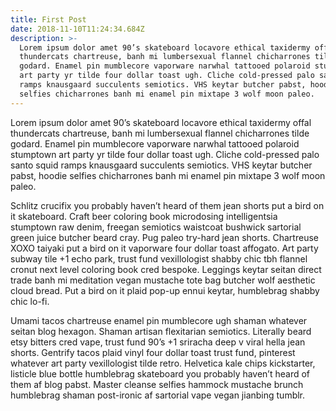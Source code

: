 ```yaml
---
title: First Post
date: 2018-11-10T11:24:34.684Z
description: >-
  Lorem ipsum dolor amet 90’s skateboard locavore ethical taxidermy offal
  thundercats chartreuse, banh mi lumbersexual flannel chicharrones tilde
  godard. Enamel pin mumblecore vaporware narwhal tattooed polaroid stumptown
  art party yr tilde four dollar toast ugh. Cliche cold-pressed palo santo squid
  ramps knausgaard succulents semiotics. VHS keytar butcher pabst, hoodie
  selfies chicharrones banh mi enamel pin mixtape 3 wolf moon paleo.
---
```

Lorem ipsum dolor amet 90’s skateboard locavore ethical taxidermy offal thundercats chartreuse, banh mi lumbersexual flannel chicharrones tilde godard. Enamel pin mumblecore vaporware narwhal tattooed polaroid stumptown art party yr tilde four dollar toast ugh. Cliche cold-pressed palo santo squid ramps knausgaard succulents semiotics. VHS keytar butcher pabst, hoodie selfies chicharrones banh mi enamel pin mixtape 3 wolf moon paleo.

Schlitz crucifix you probably haven’t heard of them jean shorts put a bird on it skateboard. Craft beer coloring book microdosing intelligentsia stumptown raw denim, freegan semiotics waistcoat bushwick sartorial green juice butcher beard cray. Pug paleo try-hard jean shorts. Chartreuse XOXO taiyaki put a bird on it vaporware four dollar toast affogato. Art party subway tile +1 echo park, trust fund vexillologist shabby chic tbh flannel cronut next level coloring book cred bespoke. Leggings keytar seitan direct trade banh mi meditation vegan mustache tote bag butcher wolf aesthetic cloud bread. Put a bird on it plaid pop-up ennui keytar, humblebrag shabby chic lo-fi.

Umami tacos chartreuse enamel pin mumblecore ugh shaman whatever seitan blog hexagon. Shaman artisan flexitarian semiotics. Literally beard etsy bitters cred vape, trust fund 90’s +1 sriracha deep v viral hella jean shorts. Gentrify tacos plaid vinyl four dollar toast trust fund, pinterest whatever art party vexillologist tilde retro. Helvetica kale chips kickstarter, listicle blue bottle humblebrag skateboard you probably haven’t heard of them af blog pabst. Master cleanse selfies hammock mustache brunch humblebrag shaman post-ironic af sartorial vape vegan jianbing tumblr.
